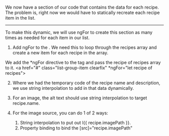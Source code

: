 We now have a section of our code that contains the data for each recipe. The problem is, right now we would have to statically recreate each recipe item in the list.

<hr>

To make this dynamic, we will use ngFor to create this section as many times as needed for each item in our list.

1. Add ngFor to the <a>. We need this to loop through the recipes array and create a new item for each recipe in the array.

We add the *ngFor directive to the <a> tag and pass the recipe of recipes array to it.
    <a href="#" class="list-group-item clearfix" *ngFor="let recipe of recipes">

2. Where we had the temporary code of the recipe name and description, we use string interpolation to add in that data dynamically.

3. For an image, the alt text should use string interpolation to target recipe.name.

4. For the image source, you can do 1 of 2 ways:

    1. String interpolation to put out l{{ recipe.imagePath }}.
    2. Property binding to bind the [src]="recipe.imagePath"